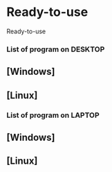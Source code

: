 # Ready-to-use
Ready-to-use


### List of program on DESKTOP

## [Windows]










## [Linux]














### List of program on LAPTOP

## [Windows]










## [Linux]












